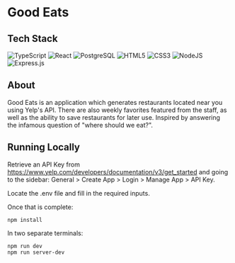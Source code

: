 <h1> Good Eats </h1>

## Tech Stack
  ![TypeScript](https://img.shields.io/badge/TypeScript-007ACC?style=for-the-badge&logo=typescript&logoColor=white)
  ![React](https://img.shields.io/badge/react-%2320232a.svg?style=for-the-badge&logo=react&logoColor=%2361DAFB)
  ![PostgreSQL](https://img.shields.io/badge/PostgreSQL-316192?style=for-the-badge&logo=postgresql&logoColor=white)
  ![HTML5](https://img.shields.io/badge/html5-%23E34F26.svg?style=for-the-badge&logo=html5&logoColor=white)
  ![CSS3](https://img.shields.io/badge/css3-%231572B6.svg?style=for-the-badge&logo=css3&logoColor=white)
  ![NodeJS](https://img.shields.io/badge/node.js-6DA55F?style=for-the-badge&logo=node.js&logoColor=white)
  ![Express.js](https://img.shields.io/badge/express.js-%23404d59.svg?style=for-the-badge&logo=express&logoColor=%2361DAFB)

## About
Good Eats is an application which generates restaurants located near you using Yelp's API. There are also weekly favorites featured from the staff, as well as the ability to save restaurants for later use. Inspired by answering the infamous question of "where should we eat?".



## Running Locally
Retrieve an API Key from https://www.yelp.com/developers/documentation/v3/get_started and going to the sidebar: General > Create App > Login > Manage App > API Key.

Locate the .env file and fill in the required inputs.

Once that is complete:
```
npm install
```
In two separate terminals:
```
npm run dev
npm run server-dev
```